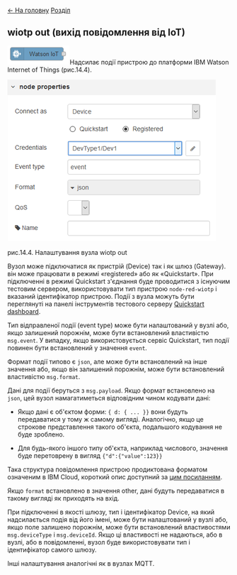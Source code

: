 [<- На головну](../)  [Розділ](README.md)

## wiotp out (вихід повідомлення від IoT)

![img](media/wiotp_out.png)Надсилає події пристрою до платформи IBM Watson Internet of Things (рис.14.4).

![img](media/14_4.png)

рис.14.4. Налаштування вузла wiotp out

Вузол може підключатися як пристрій (Device) так і як шлюз (Gateway). він може працювати в режимі «registered» або як «Quickstart». При підключенні в режимі Quickstart з'єднання буде проводитися з існуючим тестовим сервером, використовувати тип пристрою `node-red-wiotp` і вказаний ідентифікатор пристрою. Події з вузла можуть бути переглянуті на панелі інструментів тестового серверу [Quickstart dashboard](https://quickstart.internetofthings.ibmcloud.com/).

Тип відправленої події (event type) може бути налаштований у вузлі або, якщо залишений порожнім, може бути встановлений властивістю `msg.event`. У випадку, якщо використовується сервіс Quickstart, тип події повинен бути встановлений у значення `event`.

Формат події типово є `json`, але може бути встановлений на інше значення або, якщо він залишений порожнім, може бути встановлений властивістю `msg.format`.

Дані для події беруться з `msg.payload`. Якщо формат встановлено на `json`, цей вузол намагатиметься відповідним чином кодувати дані:

- Якщо дані є об'єктом форми: `{ d: { ... }}` вони будуть передаватися у тому ж самому вигляді. Аналогічно, якщо це строкове представлення такого об'єкта, подальшого кодування не буде зроблено.

- Для будь-якого іншого типу об'єкта, наприклад числового, значення буде перетоврену в вигляд `{"d":{"value":123}}`


Така структура повідомлення пристрою продиктована форматом означеним в IBM Cloud, короткий опис доступний за [цим посиланням](https://console.bluemix.net/docs/services/IoT/devices/mqtt.html#message-format). 

Якщо `format` встановлено в значення other, дані будуть передаватися в такому вигляді як приходять на вхід.

При підключенні в якості шлюзу, тип і ідентифікатор Device, на який надсилається подія від його імені, може бути налаштований у вузлі або, якщо поле залишено порожнім, може бути встановлений властивостями `msg.deviceType` і `msg.deviceId`. Якщо ці властивості не надаються, або в вузлі, або в повідомленні, вузол буде використовувати тип і ідентифікатор самого шлюзу.

Інші налаштування аналогічні як в вузлах MQTT.